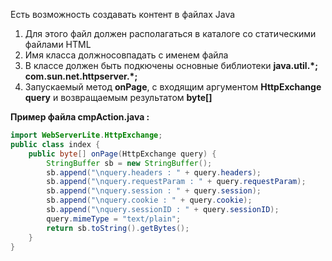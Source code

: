
Есть возможность создавать контент в файлах Java


1) Для этого файл должен располагаться в каталоге со статическими файлами HTML
2) Имя класса должносовпадать с именем файла
3) В классе должен быть  подкючены основные библиотеки **java.util.*;** **com.sun.net.httpserver.*;**
4) Запускаемый метод **onPage**, с входящим аргументом **HttpExchange query** и возвращаемым результатом **byte[]**


**Пример файла cmpAction.java :**
```java
import WebServerLite.HttpExchange;
public class index {
    public byte[] onPage(HttpExchange query) {
        StringBuffer sb = new StringBuffer();
        sb.append("\nquery.headers : " + query.headers);
        sb.append("\nquery.requestParam : " + query.requestParam);
        sb.append("\nquery.session : " + query.session);
        sb.append("\nquery.cookie : " + query.cookie);
        sb.append("\nquery.sessionID : " + query.sessionID);
        query.mimeType = "text/plain";
        return sb.toString().getBytes();
    }
}
```

 